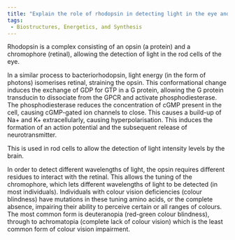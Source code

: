 ```yaml
---
title: "Explain the role of rhodopsin in detecting light in the eye and how it is able to detect different wavelengths."
tags:
 - Biostructures, Energetics, and Synthesis
---
```

Rhodopsin is a complex consisting of an opsin (a protein) and a chromophore (retinal), allowing the detection of light in the rod cells of the eye. 

In a similar process to bacteriorhodopsin, light energy (in the form of photons) isomerises retinal, straining the opsin. This conformational change induces the exchange of GDP for GTP in a G protein, allowing the G protein transducin to dissociate from the GPCR and activate phosphodiesterase. The phosphodiesterase reduces the concentration of cGMP present in the cell, causing cGMP-gated ion channels to close. This causes a build-up of Na+ and K+ extracellularly, causing hyperpolarisation. This induces the formation of an action potential and the subsequent release of neurotransmitter. 

This is used in rod cells to allow the detection of light intensity levels by the brain. 

In order to detect different wavelengths of light, the opsin requires different residues to interact with the retinal. This allows the tuning of the chromophore, which lets different wavelengths of light to be detected (in most individuals). Individuals with colour vision deficiencies (colour blindness) have mutations in these tuning amino acids, or the complete absence, impairing their ability to perceive certain or all ranges of colours. The most common form is deuteranopia (red-green colour blindness), through to achromatopia (complete lack of colour vision) which is the least common form of colour vision impairment. 
